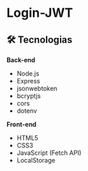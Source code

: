 # Login-JWT

## 🛠 Tecnologias

**Back-end**
- Node.js
- Express
- jsonwebtoken
- bcryptjs
- cors
- dotenv

**Front-end**
- HTML5
- CSS3
- JavaScript (Fetch API)
- LocalStorage
